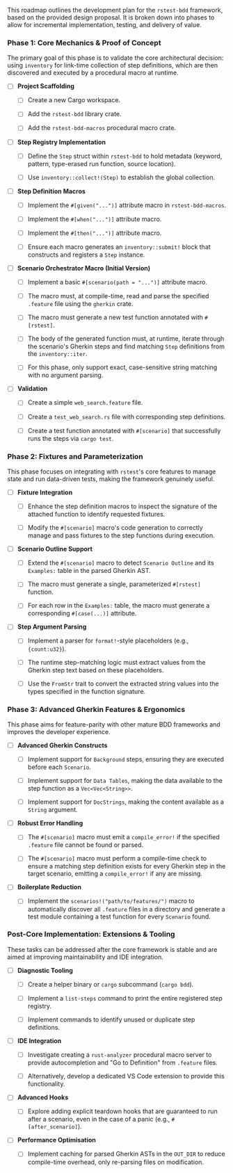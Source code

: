 This roadmap outlines the development plan for the `rstest-bdd` framework, based on the provided design proposal. It is broken down into phases to allow for incremental implementation, testing, and delivery of value.

### Phase 1: Core Mechanics & Proof of Concept

The primary goal of this phase is to validate the core architectural decision: using `inventory` for link-time collection of step definitions, which are then discovered and executed by a procedural macro at runtime.

- [ ] **Project Scaffolding**

  - [ ] Create a new Cargo workspace.

  - [ ] Add the `rstest-bdd` library crate.

  - [ ] Add the `rstest-bdd-macros` procedural macro crate.

- [ ] **Step Registry Implementation**

  - [ ] Define the `Step` struct within `rstest-bdd` to hold metadata (keyword, pattern, type-erased run function, source location).

  - [ ] Use `inventory::collect!(Step)` to establish the global collection.

- [ ] **Step Definition Macros**

  - [ ] Implement the `#[given("...")]` attribute macro in `rstest-bdd-macros`.

  - [ ] Implement the `#[when("...")]` attribute macro.

  - [ ] Implement the `#[then("...")]` attribute macro.

  - [ ] Ensure each macro generates an `inventory::submit!` block that constructs and registers a `Step` instance.

- [ ] **Scenario Orchestrator Macro (Initial Version)**

  - [ ] Implement a basic `#[scenario(path = "...")]` attribute macro.

  - [ ] The macro must, at compile-time, read and parse the specified `.feature` file using the `gherkin` crate.

  - [ ] The macro must generate a new test function annotated with `#[rstest]`.

  - [ ] The body of the generated function must, at runtime, iterate through the scenario's Gherkin steps and find matching `Step` definitions from the `inventory::iter`.

  - [ ] For this phase, only support exact, case-sensitive string matching with no argument parsing.

- [ ] **Validation**

  - [ ] Create a simple `web_search.feature` file.

  - [ ] Create a `test_web_search.rs` file with corresponding step definitions.

  - [ ] Create a test function annotated with `#[scenario]` that successfully runs the steps via `cargo test`.

### Phase 2: Fixtures and Parameterization

This phase focuses on integrating with `rstest`'s core features to manage state and run data-driven tests, making the framework genuinely useful.

- [ ] **Fixture Integration**

  - [ ] Enhance the step definition macros to inspect the signature of the attached function to identify requested fixtures.

  - [ ] Modify the `#[scenario]` macro's code generation to correctly manage and pass fixtures to the step functions during execution.

- [ ] **Scenario Outline Support**

  - [ ] Extend the `#[scenario]` macro to detect `Scenario Outline` and its `Examples:` table in the parsed Gherkin AST.

  - [ ] The macro must generate a single, parameterized `#[rstest]` function.

  - [ ] For each row in the `Examples:` table, the macro must generate a corresponding `#[case(...)]` attribute.

- [ ] **Step Argument Parsing**

  - [ ] Implement a parser for `format!`-style placeholders (e.g., `{count:u32}`).

  - [ ] The runtime step-matching logic must extract values from the Gherkin step text based on these placeholders.

  - [ ] Use the `FromStr` trait to convert the extracted string values into the types specified in the function signature.

### Phase 3: Advanced Gherkin Features & Ergonomics

This phase aims for feature-parity with other mature BDD frameworks and improves the developer experience.

- [ ] **Advanced Gherkin Constructs**

  - [ ] Implement support for `Background` steps, ensuring they are executed before each `Scenario`.

  - [ ] Implement support for `Data Tables`, making the data available to the step function as a `Vec<Vec<String>>`.

  - [ ] Implement support for `DocStrings`, making the content available as a `String` argument.

- [ ] **Robust Error Handling**

  - [ ] The `#[scenario]` macro must emit a `compile_error!` if the specified `.feature` file cannot be found or parsed.

  - [ ] The `#[scenario]` macro must perform a compile-time check to ensure a matching step definition exists for every Gherkin step in the target scenario, emitting a `compile_error!` if any are missing.

- [ ] **Boilerplate Reduction**

  - [ ] Implement the `scenarios!("path/to/features/")` macro to automatically discover all `.feature` files in a directory and generate a test module containing a test function for every `Scenario` found.

### Post-Core Implementation: Extensions & Tooling

These tasks can be addressed after the core framework is stable and are aimed at improving maintainability and IDE integration.

- [ ] **Diagnostic Tooling**

  - [ ] Create a helper binary or `cargo` subcommand (`cargo bdd`).

  - [ ] Implement a `list-steps` command to print the entire registered step registry.

  - [ ] Implement commands to identify unused or duplicate step definitions.

- [ ] **IDE Integration**

  - [ ] Investigate creating a `rust-analyzer` procedural macro server to provide autocompletion and "Go to Definition" from `.feature` files.

  - [ ] Alternatively, develop a dedicated VS Code extension to provide this functionality.

- [ ] **Advanced Hooks**

  - [ ] Explore adding explicit teardown hooks that are guaranteed to run after a scenario, even in the case of a panic (e.g., `#[after_scenario]`).

- [ ] **Performance Optimisation**

  - [ ] Implement caching for parsed Gherkin ASTs in the `OUT_DIR` to reduce compile-time overhead, only re-parsing files on modification.

